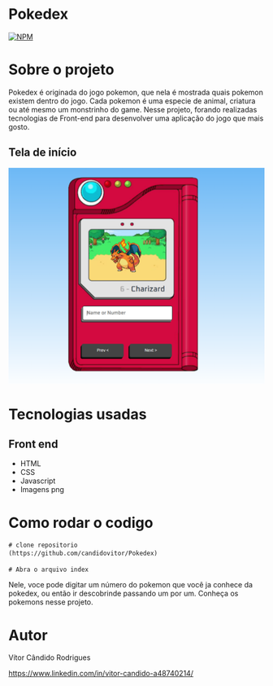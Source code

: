 # Pokedex
[![NPM](https://img.shields.io/npm/l/react)](https://github.com/candidovitor/Pokedex/blob/main/LICENSE)

# Sobre o projeto
Pokedex é originada do jogo pokemon, que nela é mostrada quais pokemon existem dentro do jogo. Cada pokemon é uma especie de animal, criatura ou até mesmo um monstrinho do game.
Nesse projeto, forando realizadas tecnologias de Front-end para desenvolver uma aplicação do jogo que mais gosto.

## Tela de início
![Pokédex](https://github.com/candidovitor/Pokedex/blob/main/assests/pokedex_print.png) 

# Tecnologias usadas
## Front end
- HTML
- CSS
- Javascript
- Imagens png


# Como rodar o codigo

```
# clone repositorio
(https://github.com/candidovitor/Pokedex)

# Abra o arquivo index
```
Nele, voce pode digitar um número do pokemon que você ja conhece da pokedex, ou então ir descobrinde passando um por um. Conheça os pokemons nesse projeto.

# Autor

Vítor Cândido Rodrigues

https://www.linkedin.com/in/vitor-candido-a48740214/
